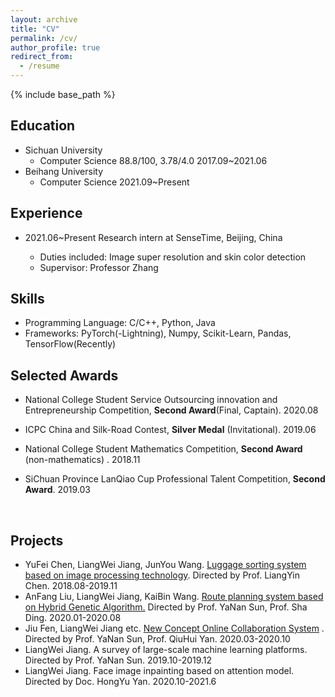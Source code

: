 ```yaml
---
layout: archive
title: "CV"
permalink: /cv/
author_profile: true
redirect_from:
  - /resume
---
```


{% include base_path %}
## Education

- Sichuan University
  - Computer Science  88.8/100, 3.78/4.0	2017.09~2021.06
- Beihang University
  - Computer Science  2021.09~Present
  
  

## Experience

-   2021.06~Present		Research intern at SenseTime, Beijing, China 

    -   Duties included: Image super resolution and skin color detection 
    -   Supervisor: Professor Zhang

    

## Skills

- Programming Language: C/C++, Python, Java
- Frameworks: PyTorch(-Lightning), Numpy, Scikit-Learn, Pandas, TensorFlow(Recently)



## Selected Awards

- National College Student Service Outsourcing innovation and Entrepreneurship Competition, **Second Award**(Final, Captain). 2020.08

- ICPC China and Silk-Road Contest, **Silver Medal** (Invitational). 2019.06 

- National College Student Mathematics Competition, **Second Award** (non-mathematics) . 2018.11 

- SiChuan Province LanQiao Cup Professional Talent Competition, **Second Award**. 2019.03

    ​    

## Projects

- YuFei Chen, LiangWei Jiang, JunYou Wang. [Luggage sorting system based on image processing technology](https://github.com/Janspiry/Color-Similarity-Calculation). Directed by Prof. LiangYin Chen. 2018.08-2019.11
- AnFang Liu, LiangWei Jiang, KaiBin Wang. [Route planning system based on Hybrid Genetic Algorithm.](https://k0afe0.coding-pages.com/) Directed by Prof. YaNan Sun,  Prof. Sha Ding. 2020.01-2020.08
- Jiu Fen, LiangWei Jiang etc. [New Concept Online Collaboration System](https://github.com/Janspiry/Collaborative-Drawboard) . Directed by Prof. YaNan Sun,  Prof. QiuHui Yan. 2020.03-2020.10
- LiangWei Jiang. A survey of large-scale machine learning platforms. Directed by Prof. YaNan Sun. 2019.10-2019.12
- LiangWei Jiang. Face image inpainting based on attention model. Directed by Doc. HongYu Yan. 2020.10-2021.6


